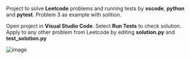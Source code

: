 Project to solve **Leetcode** problems and running tests by **vscode**, **python** and **pytest**.
Problem 3 as example with solition.

Open project in **Visual Studio Code**. Select **Run Tests** to check solution.
Apply to any other problem from Leetcode by editing **solution.py** and **test_solution.py**

![image](https://github.com/itvexesme/leetcode-python/assets/1412213/9e66af7e-4d3c-454d-93d4-0b6723f767ed)
